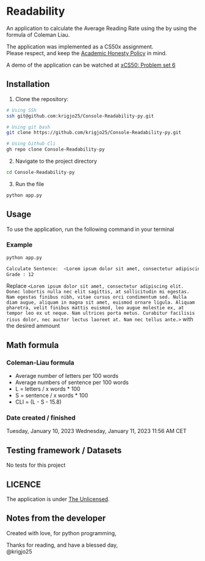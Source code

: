 # Readability
An application to calculate the Average Reading Rate 
using the by using the formula of Coleman Liau.

The application was implemented as a CS50x assignment.<br>
Please respect, and keep the [Academic Honesty Policy](https://cs50.harvard.edu/x/2023/honesty/) in mind.

A demo of the application can be watched at [xCS50: Problem set 6](https://cs50.harvard.edu/x/2024/psets/6/readability/)

## Installation
1. Clone the repository:
```sh
# Using SSh 
ssh git@github.com:krigjo25/Console-Readability-py.git

# Using git bash
git clone https://github.com/krigjo25/Console-Readability-py.git

# Using Github Cli
gh repo clone Console-Readability-py
```

2. Navigate to the project directory
```sh
cd Console-Readability-py
```

3. Run the file
```sh
python app.py
```

##  Usage
To use the application, run the following command in your terminal

### Example
```sh
python app.py

Calculate Sentence:  <Lorem ipsum dolor sit amet, consectetur adipiscing elit. Donec lobortis nulla nec elit sagittis, at sollicitudin mi egestas. Nam egestas finibus nibh, vitae cursus orci condimentum sed. Nulla diam augue, aliquam in magna sit amet, euismod ornare ligula. Aliquam pharetra, velit finibus mattis euismod, leo augue molestie ex, at tempor leo ex ut neque. Nam ultrices porta metus. Curabitur facilisis risus dolor, nec auctor lectus laoreet at. Nam nec tellus ante.>
Grade : 12
```
Replace `<Lorem ipsum dolor sit amet, consectetur adipiscing elit. Donec lobortis nulla nec elit sagittis, at sollicitudin mi egestas. Nam egestas finibus nibh, vitae cursus orci condimentum sed. Nulla diam augue, aliquam in magna sit amet, euismod ornare ligula. Aliquam pharetra, velit finibus mattis euismod, leo augue molestie ex, at tempor leo ex ut neque. Nam ultrices porta metus. Curabitur facilisis risus dolor, nec auctor lectus laoreet at. Nam nec tellus ante.>` with the desired ammount

##  Math formula

### Coleman-Liau formula
-   Average number of letters per 100 words
-   Average numbers of sentence per 100 words
-   L = letters / x words * 100
-   S = sentence / x words * 100
-   CLI = (L - S - 15.8)

### Date created / finished
Tuesday, January 10, 2023
Wednesday, January 11, 2023 11:56 AM CET

##  Testing framework  / Datasets
No tests for this project

## LICENCE
The application is under [The Unlicensed](./LICENCE).

## Notes from the developer
Created with love, for python programming,

Thanks for reading, and have a blessed day,<br>
@krigjo25